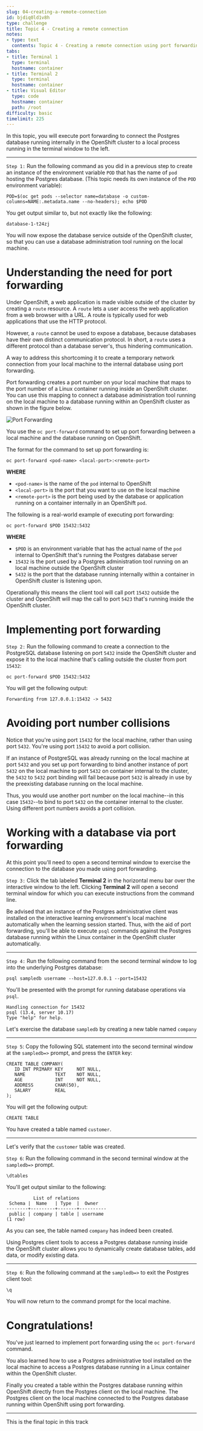 ```yaml
---
slug: 04-creating-a-remote-connection
id: bjdiq0ld1v8h
type: challenge
title: Topic 4 - Creating a remote connection
notes:
- type: text
  contents: Topic 4 - Creating a remote connection using port forwarding
tabs:
- title: Terminal 1
  type: terminal
  hostname: container
- title: Terminal 2
  type: terminal
  hostname: container
- title: Visual Editor
  type: code
  hostname: container
  path: /root
difficulty: basic
timelimit: 225
---
```


In this topic, you will execute port forwarding to connect the Postgres database running internally in the OpenShift cluster to a local process running in the terminal window to the left.

---

`Step 1:` Run the following command as you did in a previous step to create an instance of the environment variable `POD` that has the name of `pod` hosting the Postgres database. (This topic needs its own instance of the `POD` environment variable):

```
POD=$(oc get pods --selector name=database -o custom-columns=NAME:.metadata.name --no-headers); echo $POD
```

You get output similar to, but not exactly like the following:

```
database-1-t24zj
```

You will now expose the database service outside of the OpenShift cluster, so that you can use a database administration tool running on the local machine.

# Understanding the need for port forwarding

Under OpenShift, a web application is made visible outside of the cluster by creating a `route` resource. A `route` lets a user access the web application from a web browser with a URL. A route is typically used for web applications that use the HTTP protocol.

However, a `route` cannot be used to expose a database, because databases have their own distinct communication protocol. In short, a `route` uses a different protocol than a database server's, thus hindering communication.

A way to address this shortcoming it to create a temporary network connection from your local machine to the internal database using port forwarding.

Port forwarding creates a port number on your local machine that maps to the port number of a Linux container running inside an OpenShift cluster. You can use this mapping to connect a database administration tool running on the local machine to a database running within an OpenShift cluster as shown in the figure below.

![Port Forwarding](../assets/port-forwarding.png)

You use the `oc port-forward` command to set up port forwarding between a local machine and the database running on OpenShift.

The format for the command to set up port forwarding is:

```
oc port-forward <pod-name> <local-port>:<remote-port>
```

**WHERE**

* `<pod-name>` is the name of the `pod` internal to OpenShift
* `<local-port>` is the port that you want to use on the local machine
* `<remote-port>` is the port being used by the database or application running on a container internally in an OpenShift `pod`.

The following is a real-world example of executing port forwarding:

```
oc port-forward $POD 15432:5432
```

**WHERE**

* `$POD` is an environment variable that has the actual name of the `pod` internal to OpenShift that's running the Postgres database server
* `15432` is the port used by a Postgres administration tool running on an local machine outside the OpenShift cluster
* `5432` is the port that the database running internally within a container in OpenShift cluster is listening upon.

Operationally this means the client tool will call port `15432` outside the cluster and OpenShift will map the call to port `5423` that's running inside the OpenShift cluster.

# Implementing port forwarding

`Step 2:` Run the following command to create a connection to the PostgreSQL database listening on port `5432` inside the OpenShift cluster and expose it to the local machine that's calling outside the cluster from port `15432`:

```
oc port-forward $POD 15432:5432
```

You will get the following output:

```
Forwarding from 127.0.0.1:15432 -> 5432
```

# Avoiding port number collisions

Notice that you're using port `15432` for the local machine, rather than using port `5432`. You're using port `15432` to avoid a port collision.

If an instance of PostgreSQL was already running on the local machine at port `5432` and you set up port forwarding to bind another instance of port `5432` on the local machine to port `5432` on container internal to the cluster, the `5432` to `5432` port binding will fail because port `5432` is already in use by the preexisting database running on the local machine.

Thus, you would use another port number on the local machine--in this case `15432`--to bind to port `5432` on the container internal to the cluster. Using different port numbers avoids a port collision.

# Working with a database via port forwarding

At this point you'll need to open a second terminal window to exercise the connection to the database you made using port forwarding.

`Step 3:` Click the tab labeled **Terminal 2** in the horizontal menu bar over the interactive window to the left. Clicking **Terminal 2** will open a second terminal window for which you can execute instructions from the command line.

Be advised that an instance of the Postgres administrative client was installed on the interactive learning environment's local machine automatically when the learning session started. Thus, with the aid of port forwarding, you'll be able to execute `psql` commands against the Postgres database running within the Linux container in the OpenShift cluster automatically.

----

`Step 4:`  Run the following command from the second terminal window to log into the underlying Postgres database:

```
psql sampledb username --host=127.0.0.1 --port=15432
```

You'll be presented with the prompt for running database operations via `psql`.

```
Handling connection for 15432
psql (13.4, server 10.17)
Type "help" for help.
```

Let's exercise the database `sampledb` by creating a new table named `company`

----

`Step 5`: Copy the following SQL statement into the second terminal window at the `sampledb=>` prompt, and press the `ENTER` key:

```
CREATE TABLE COMPANY(
   ID INT PRIMARY KEY     NOT NULL,
   NAME           TEXT    NOT NULL,
   AGE            INT     NOT NULL,
   ADDRESS        CHAR(50),
   SALARY         REAL
);
```
You will get the following output:

```
CREATE TABLE
```

You have created a table named `customer`.

----

Let's verify that the `customer` table was created.

`Step 6`: Run the following command in the second terminal window at the `sampledb=>` prompt.

```
\dtables
```

You'll get output similar to the following:

```
          List of relations
 Schema |  Name   | Type  |  Owner
--------+---------+-------+----------
 public | company | table | username
(1 row)
```

As you can see, the table named `company` has indeed been created.

Using Postgres client tools to access a Postgres database running inside the OpenShift cluster allows you to dynamically create database tables, add data, or modify existing data.

----

`Step 6`: Run the following command at the `sampledb=>` to exit the Postgres client tool:

```
\q
```

You will now return to the command prompt for the local machine.


# Congratulations!

You've just learned to implement port forwarding using the `oc port-forward ` command.

You also learned how to use a Postgres administrative tool installed on the local machine to access a Postgres database running in a Linux container within the OpenShift cluster.

Finally you created a table within the Postgres database running within OpenShift directly from the Postgres client on the local machine. The Postgres client on the local machine connected to the Postgres database running within OpenShift using port forwarding.

----

This is the final topic in this track